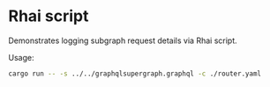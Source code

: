 # Rhai script

Demonstrates logging subgraph request details via Rhai script.

Usage:

```bash
cargo run -- -s ../../graphqlsupergraph.graphql -c ./router.yaml
```
